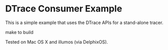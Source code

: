 # DTrace Consumer Example

This is a simple example that uses the DTrace APIs for a stand-alone tracer.

make to build

Tested on Mac OS X and illumos (via DelphixOS).
